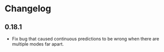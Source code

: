 # Changelog

## 0.18.1
- Fix bug that caused continuous predictions to be wrong when there are multiple modes far apart.
